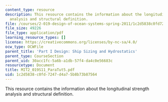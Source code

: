 ```yaml
---
content_type: resource
description: This resource contains the information about the longitudinal strength
  analysis and structural definition.
file: /courses/2-019-design-of-ocean-systems-spring-2011/1c2d5838c0fd7247d4a75b8b73b87564_MIT2_019S11_ParaTut5.pdf
file_size: 49226
file_type: application/pdf
learning_resource_types: []
license: https://creativecommons.org/licenses/by-nc-sa/4.0/
ocw_type: OCWFile
parent_title: 'Part I Design: Ship Sizing and Hydrostatics'
parent_type: CourseSection
parent_uid: 30acc1fc-5a6b-a1db-57f4-da4c0e56683c
resourcetype: Document
title: MIT2_019S11_ParaTut5.pdf
uid: 1c2d5838-c0fd-7247-d4a7-5b8b73b87564
---
```

This resource contains the information about the longitudinal strength analysis and structural definition.